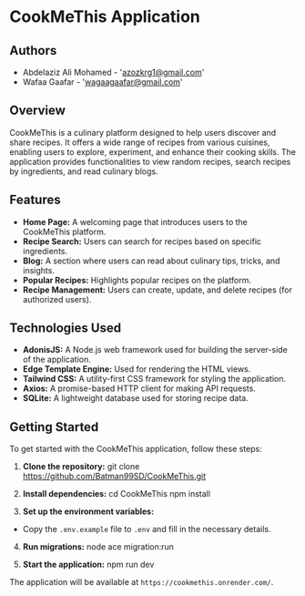 # CookMeThis Application

## Authors
- Abdelaziz Ali Mohamed - 'azozkrg1@gmail.com'
- Wafaa Gaafar - 'wagaagaafar@gmail.com'

## Overview
CookMeThis is a culinary platform designed to help users discover and share recipes. It offers a wide range of recipes from various cuisines, enabling users to explore, experiment, and enhance their cooking skills. The application provides functionalities to view random recipes, search recipes by ingredients, and read culinary blogs.

## Features
- **Home Page:** A welcoming page that introduces users to the CookMeThis platform.
- **Recipe Search:** Users can search for recipes based on specific ingredients.
- **Blog:** A section where users can read about culinary tips, tricks, and insights.
- **Popular Recipes:** Highlights popular recipes on the platform.
- **Recipe Management:** Users can create, update, and delete recipes (for authorized users).

## Technologies Used
- **AdonisJS:** A Node.js web framework used for building the server-side of the application.
- **Edge Template Engine:** Used for rendering the HTML views.
- **Tailwind CSS:** A utility-first CSS framework for styling the application.
- **Axios:** A promise-based HTTP client for making API requests.
- **SQLite:** A lightweight database used for storing recipe data.

## Getting Started
To get started with the CookMeThis application, follow these steps:

1. **Clone the repository:**
git clone https://github.com/Batman99SD/CookMeThis.git
2. **Install dependencies:**
cd CookMeThis 
npm install

3. **Set up the environment variables:**
- Copy the `.env.example` file to `.env` and fill in the necessary details.

4. **Run migrations:**
node ace migration:run

5. **Start the application:**
npm run dev

The application will be available at `https://cookmethis.onrender.com/`.
